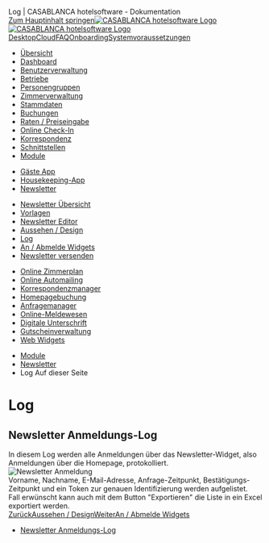 Log | CASABLANCA hotelsoftware - Dokumentation  
[Zum Hauptinhalt springen](https://docs.casablanca.at/cloud/module/newsletter/log/#__docusaurus_skipToContent_fallback)[![CASABLANCA hotelsoftware Logo](https://docs.casablanca.at/img/logo.png) ![CASABLANCA hotelsoftware Logo](https://docs.casablanca.at/img/Casablanca_LOGO_2022_neg.png)](https://docs.casablanca.at/) [Desktop](https://docs.casablanca.at/desktop/desktop/)[Cloud](https://docs.casablanca.at/cloud/cloud_systems/)[FAQ](https://docs.casablanca.at/faq)[Onboarding](https://docs.casablanca.at/onboarding/fiscalization)[Systemvoraussetzungen](https://docs.casablanca.at/system_requirements)  
* [Übersicht](https://docs.casablanca.at/cloud/cloud_systems/)
* [Dashboard](https://docs.casablanca.at/cloud/dashboard/)
* [Benutzerverwaltung](https://docs.casablanca.at/cloud/user_management/)
* [Betriebe](https://docs.casablanca.at/cloud/company/)
* [Personengruppen](https://docs.casablanca.at/cloud/person_groups/)
* [Zimmerverwaltung](https://docs.casablanca.at/cloud/rooms/)
* [Stammdaten](https://docs.casablanca.at/cloud/main_data/)
* [Buchungen](https://docs.casablanca.at/cloud/bookings/)
* [Raten / Preiseingabe](https://docs.casablanca.at/cloud/raten/)
* [Online Check-In](https://docs.casablanca.at/cloud/online_checkin/)
* [Korrespondenz](https://docs.casablanca.at/cloud/online_corr/)
* [Schnittstellen](https://docs.casablanca.at/cloud/interfaces/)
* [Module](https://docs.casablanca.at/cloud/module/)
+ [Gäste App](https://docs.casablanca.at/cloud/module/guestapp/)
+ [Housekeeping-App](https://docs.casablanca.at/cloud/module/housekeeping/)
+ [Newsletter](https://docs.casablanca.at/cloud/module/newsletter/)
- [Newsletter Übersicht](https://docs.casablanca.at/cloud/module/newsletter/overview)
- [Vorlagen](https://docs.casablanca.at/cloud/module/newsletter/templates)
- [Newsletter Editor](https://docs.casablanca.at/cloud/module/newsletter/editor)
- [Aussehen / Design](https://docs.casablanca.at/cloud/module/newsletter/design)
- [Log](https://docs.casablanca.at/cloud/module/newsletter/log)
- [An / Abmelde Widgets](https://docs.casablanca.at/cloud/module/newsletter/widgets)
- [Newsletter versenden](https://docs.casablanca.at/cloud/module/newsletter/delivery)
+ [Online Zimmerplan](https://docs.casablanca.at/cloud/module/online_roomplan/)
+ [Online Automailing](https://docs.casablanca.at/cloud/module/automailing/)
+ [Korrespondenzmanager](https://docs.casablanca.at/cloud/module/corr_mgr/)
+ [Homepagebuchung](https://docs.casablanca.at/cloud/module/homepage/)
+ [Anfragemanager](https://docs.casablanca.at/cloud/module/query/)
+ [Online-Meldewesen](https://docs.casablanca.at/cloud/module/register/)
+ [Digitale Unterschrift](https://docs.casablanca.at/cloud/module/signature/)
+ [Gutscheinverwaltung](https://docs.casablanca.at/cloud/module/voucher/)
+ [Web Widgets](https://docs.casablanca.at/cloud/module/widget/)  
* [Module](https://docs.casablanca.at/cloud/module/)
* [Newsletter](https://docs.casablanca.at/cloud/module/newsletter/)
* Log
Auf dieser Seite

# Log  
## Newsletter Anmeldungs-Log[](https://docs.casablanca.at/cloud/module/newsletter/log/#newsletter-anmeldungs-log "Direkter Link zu Newsletter Anmeldungs-Log")  
In diesem Log werden alle Anmeldungen über das Newsletter-Widget, also Anmeldungen über die Homepage, protokolliert.  
![Newsletter Anmeldung](https://docs.casablanca.at/assets/images/newsletter_registration-0294eb4bde1b983ffb0ef4f3f956d60e.png "Newsletter Anmeldung")  
Vorname, Nachname, E-Mail-Adresse, Anfrage-Zeitpunkt, Bestätigungs-Zeitpunkt und ein Token zur genauen Identifizierung werden aufgelistet.  
Fall erwünscht kann auch mit dem Button "Exportieren" die Liste in ein Excel exportiert werden.  
[ZurückAussehen / Design](https://docs.casablanca.at/cloud/module/newsletter/design)[WeiterAn / Abmelde Widgets](https://docs.casablanca.at/cloud/module/newsletter/widgets)  
* [Newsletter Anmeldungs-Log](https://docs.casablanca.at/cloud/module/newsletter/log/#newsletter-anmeldungs-log)